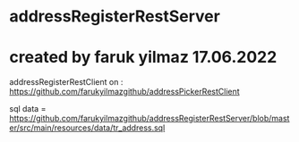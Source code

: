 # addressRegisterRestServer
# created by faruk yilmaz 17.06.2022

addressRegisterRestClient on : https://github.com/farukyilmazgithub/addressPickerRestClient

sql data = https://github.com/farukyilmazgithub/addressRegisterRestServer/blob/master/src/main/resources/data/tr_address.sql

